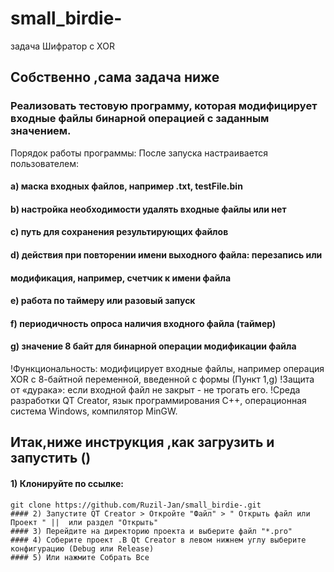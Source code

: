 # small_birdie-
задача Шифратор с XOR 
## Собственно ,сама задача ниже 
### Реализовать тестовую программу, которая модифицирует входные файлы бинарной операцией с заданным значением.

Порядок работы программы:
После запуска настраивается пользователем:
#### а) маска входных файлов, например .txt, testFile.bin
#### b) настройка необходимости удалять входные файлы или нет
#### c) путь для сохранения результирующих файлов
#### d) действия при повторении имени выходного файла: перезапись или
#### модификация, например, счетчик к имени файла
#### e) работа по таймеру или разовый запуск
#### f) периодичность опроса наличия входного файла (таймер)
#### g) значение 8 байт для бинарной операции модификации файла

!Функциональность: модифицирует входные файлы, например операция XOR с 8-байтной переменной, введенной с формы (Пункт 1,g)
!Защита от «дурака»: если входной файл не закрыт - не трогать его.
!Среда разработки QT Creator, язык программирования С++, операционная система Windows, компилятор MinGW.

## Итак,ниже инструкция ,как загрузить и запустить ()

#### 1) Клонируйте по ссылке:
````console 
git clone https://github.com/Ruzil-Jan/small_birdie-.git
#### 2) Запустите QT Creator > Откройте "Файл" > " Открыть файл или Проект " ||  или раздел "Открыть"
#### 3) Перейдите на директорию проекта и выберите файл "*.pro"
#### 4) Соберите проект .В Qt Creator в левом нижнем углу выберите конфигурацию (Debug или Release)
#### 5) Или нажмите Собрать Все
 
